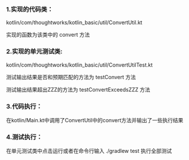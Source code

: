 ### 1.实现的代码类：

kotlin/com/thoughtworks/kotlin_basic/util/ConvertUtil.kt

实现的函数为该类中的 convert 方法

### 2.实现的单元测试类:

kotlin/com/thoughtworks/kotlin_basic/util/ConvertUtilTest.kt

测试输出结果是否和预期匹配的方法为 testConvert 方法

测试输出结果超出ZZZ的方法为  testConvertExceedsZZZ 方法


### 3.代码执行：

在kotlin/Main.kt中调用了ConvertUtil中的convert方法并输出了一些执行结果

### 4.测试执行：

在单元测试类中点击运行或者在命令行输入 ./gradlew test 执行全部测试
